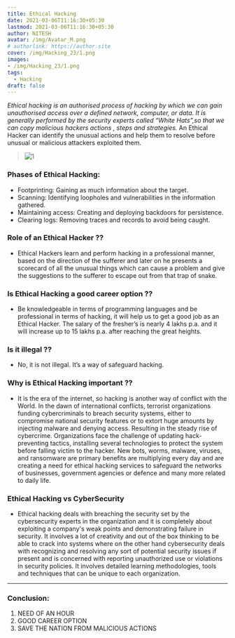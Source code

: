 ```yaml
---
title: Ethical Hacking
date: 2021-03-06T11:16:30+05:30
lastmod: 2021-03-06T11:16:30+05:30
author: NITESH
avatar: /img/Avatar_M.png
# authorlink: https://author.site
cover: /img/Hacking_23/1.png
images: 
- /img/Hacking_23/1.png
tags:
  - Hacking
draft: false
---
```


*Ethical hacking is an authorised process of hacking by which we can gain unauthorised access over a defined network, computer, or data.
It is generally performed by the security experts called “White Hats”,so that we can copy malicious hackers actions , steps and strategies.* An Ethical Hacker can identify the unusual actions and help them to resolve before unusual or malicious attackers exploited them.

<!--more-->


> ![1](/img/Hacking_23/1.png)

### Phases of Ethical Hacking:
-	Footprinting: Gaining as much information about the target.
-	Scanning: Identifying loopholes and vulnerabilities  in the information gathered.
-	Maintaining access: Creating and deploying backdoors for persistence.
-	Clearing logs: Removing traces and records to avoid being caught.


       
### Role of an Ethical Hacker ??
- Ethical Hackers learn and perform hacking in a professional manner, based on the direction of the sufferer and later on he presents a scorecard of all the unusual things which can cause a problem and give the suggestions to the sufferer to escape out from that trap of snake.

### Is Ethical Hacking a good career option ??
- Be knowledgeable in terms of programming languages and be professional in terms of hacking, it will help us to get a good job as an Ethical Hacker. The salary of the fresher’s is nearly 4 lakhs p.a. and it will increase up to 15 lakhs p.a. after reaching the great heights.

### Is it illegal ??
- No, it is not illegal. It’s a way of safeguard hacking.

### Why is Ethical Hacking important ??
- It is the era of the internet, so hacking is another way of conflict with the World. In the dawn of international conflicts, terrorist organizations funding cybercriminals to breach security systems, either to compromise national security features or to extort huge amounts by injecting malware and denying access. Resulting in the steady rise of cybercrime. Organizations face the challenge of updating hack-preventing tactics, installing several technologies to protect the system before falling victim to the hacker. New bots, worms, malware, viruses, and ransomware are primary benefits are multiplying every day and are creating a need for ethical hacking services to safeguard the networks of businesses, government agencies or defence and many more related to daily life.

### Ethical Hacking vs CyberSecurity

- Ethical hacking deals with breaching the security set by the cybersecurity experts in the organization and it is completely about exploiting a company's weak points and demonstrating failure in security. It involves a lot of creativity and out of the box thinking to be able to crack into systems where on the other hand cybersecurity deals with recognizing and resolving any sort of  potential security issues if present and is concerned with reporting unauthorized use or violations in security policies. It involves detailed learning methodologies, tools and techniques that can be unique to each organization.


---
### Conclusion:
1. NEED OF AN HOUR
2. GOOD CAREER OPTION
3. SAVE THE NATION FROM MALICIOUS ACTIONS


